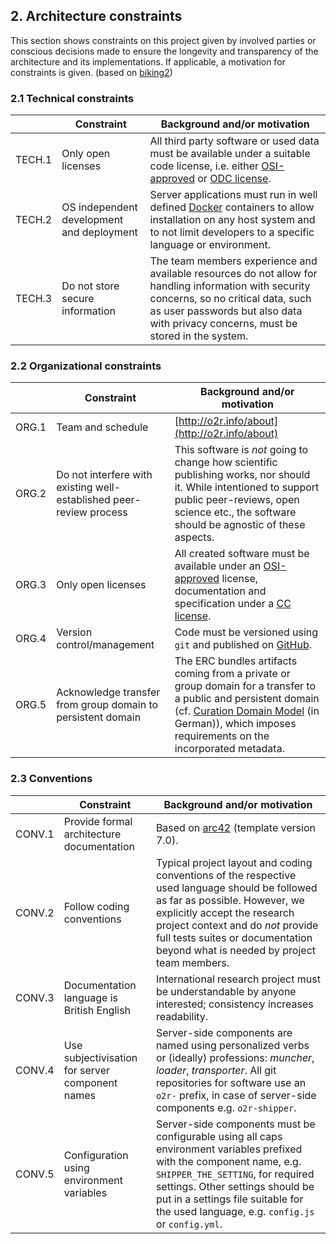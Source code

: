 ## 2. Architecture constraints

This section shows constraints on this project given by involved parties or conscious decisions made to ensure the longevity and transparency of the architecture and its implementations.
If applicable, a motivation for constraints is given. (based on [biking2](https://biking.michael-simons.eu/docs/index.html#section-architecture-constraints))

### 2.1 Technical constraints

&nbsp; | Constraint | Background and/or motivation
------ | ---------- | ----------------------------
TECH.1 | Only open licenses | All third party software or used data must be available under a suitable code license, i.e. either [OSI-approved](https://opensource.org/licenses) or [ODC license](https://opendatacommons.org/licenses).
TECH.2 | OS independent development and deployment | Server applications must run in well defined [Docker](https://docker.com) containers to allow installation on any host system and to not limit developers to a specific language or environment.
TECH.3 | Do not store secure information | The team members experience and available resources do not allow for handling information with security concerns, so no critical data, such as user passwords but also data with privacy concerns, must be stored in the system.

### 2.2 Organizational constraints

&nbsp; | Constraint | Background and/or motivation
------ | ---------- | ----------------------------
ORG.1 | Team and schedule | [http://o2r.info/about](http://o2r.info/about)
ORG.2 | Do not interfere with existing well-established peer-review process | This software is _not_ going to change how scientific publishing works, nor should it. While intentioned to support public peer-reviews, open science etc., the software should be agnostic of these aspects.
ORG.3 | Only open licenses | All created software must be available under an [OSI-approved](https://opensource.org/licenses) license, documentation and specification under a [CC license](https://creativecommons.org/licenses).
ORG.4 | Version control/management | Code must be versioned using `git` and published on [GitHub](https://github.com/o2r-project).
ORG.5 | Acknowledge transfer from group domain to persistent domain | The ERC bundles artifacts coming from a private or group domain for a transfer to a public and persistent domain (cf. [Curation Domain Model](http://www.forschungsdaten.org/index.php/Curation_Domain_Model) (in German)), which imposes requirements on the incorporated metadata.

### 2.3 Conventions

&nbsp; | Constraint | Background and/or motivation
------ | ---------- | ----------------------------
CONV.1 | Provide formal architecture documentation | Based on [arc42](http://arc42.org/) (template version 7.0).
CONV.2 | Follow coding conventions | Typical project layout and coding conventions of the respective used language should be followed as far as possible. However, we explicitly accept the research project context and do _not_ provide full tests suites or documentation beyond what is needed by project team members.
CONV.3 | Documentation language is British English | International research project must be understandable by anyone interested; consistency increases readability.
CONV.4 | Use subjectivisation for server component names | Server-side components are named using personalized verbs or (ideally) professions: _muncher_, _loader_, _transporter_. All git repositories for software use an `o2r-` prefix, in case of server-side components e.g. `o2r-shipper`.
CONV.5 | Configuration using environment variables | Server-side components must be configurable using all caps environment variables prefixed with the component name, e.g. `SHIPPER_THE_SETTING`, for required settings. Other settings should be put in a settings file suitable for the used language, e.g. `config.js` or `config.yml`.

